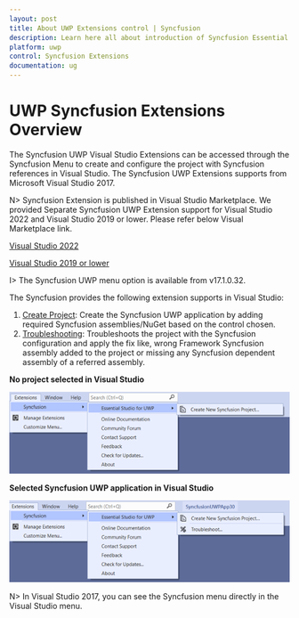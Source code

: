 ```yaml
---
layout: post
title: About UWP Extensions control | Syncfusion
description: Learn here all about introduction of Syncfusion Essential Studio UWP Extensions control, its elements and more.
platform: uwp
control: Syncfusion Extensions
documentation: ug
---
```


# UWP Syncfusion Extensions Overview
 
The Syncfusion UWP Visual Studio Extensions can be accessed through the Syncfusion Menu to create and configure the project with Syncfusion references in Visual Studio. The Syncfusion UWP Extensions supports from Microsoft Visual Studio 2017.

N> Syncfusion Extension is published in Visual Studio Marketplace. We provided Separate Syncfusion UWP Extension support for Visual Studio 2022 and Visual Studio 2019 or lower. Please refer below Visual Marketplace link.

[Visual Studio 2022](https://marketplace.visualstudio.com/items?itemName=SyncfusionInc.UWPVSExtensions)

[Visual Studio 2019 or lower](https://marketplace.visualstudio.com/items?itemName=SyncfusionInc.UWP-Extensions)


I> The Syncfusion UWP menu option is available from v17.1.0.32.

The Syncfusion provides the following extension supports in Visual Studio:

1.	[Create Project](https://help.syncfusion.com/uwp/Visual-Studio-Integration/visual-studio-integration/create-project): Create the Syncfusion UWP application by adding required Syncfusion assemblies/NuGet based on the control chosen.
2.	[Troubleshooting](https://help.syncfusion.com/uwp/Visual-Studio-Integration/visual-studio-integration/troubleshooting): Troubleshoots the project with the Syncfusion configuration and apply the fix like, wrong Framework Syncfusion assembly added to the project or missing any Syncfusion dependent assembly of a referred assembly.

**No project selected in Visual Studio**

![Syncfusion Menu when No project selected in Visual Studio](Overview-images/uwp-visual-studio-integration-no-project-selected.png)

**Selected Syncfusion UWP application in Visual Studio**

![Syncfusion Menu when Selected Syncfusion UWP application in Visual Studio](Overview-images/uwp-visual-studio-integration-selected-application.png)

N> In Visual Studio 2017, you can see the Syncfusion menu directly in the Visual Studio menu.


